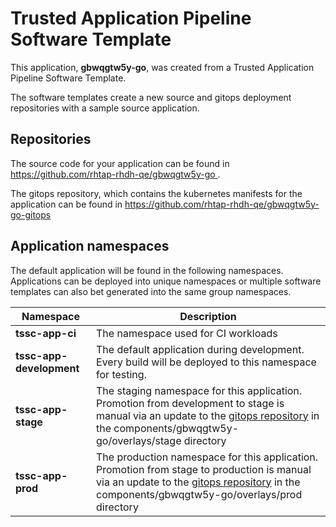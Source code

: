 # Trusted Application Pipeline Software Template

This application, **gbwqgtw5y-go**, was created from a Trusted Application Pipeline Software Template.

The software templates create a new source and gitops deployment repositories with a sample source application. 

## Repositories

The source code for your application can be found in [https://github.com/rhtap-rhdh-qe/gbwqgtw5y-go ](https://github.com/rhtap-rhdh-qe/gbwqgtw5y-go ).
 
The gitops repository, which contains the kubernetes manifests for the application can be found in 
[https://github.com/rhtap-rhdh-qe/gbwqgtw5y-go-gitops ](https://github.com/rhtap-rhdh-qe/gbwqgtw5y-go-gitops ) 

## Application namespaces 

The default application will be found in the following namespaces. Applications can be deployed into unique namespaces or multiple software templates can also bet generated into the same group namespaces.  

|  Namespace   |  Description   |  
| -------- | -------- |
| **tssc-app-ci** | The namespace used for CI workloads |
| **tssc-app-development** | The default application during development. Every build will be deployed to this namespace for testing. |
| **tssc-app-stage** | The staging namespace for this application. Promotion from development to stage is manual via an update to the [gitops repository](https://github.com/rhtap-rhdh-qe/gbwqgtw5y-go-gitops ) in the components/gbwqgtw5y-go/overlays/stage directory |
| **tssc-app-prod** | The production namespace for this application. Promotion from stage to production is manual via an update to the [gitops repository](https://github.com/rhtap-rhdh-qe/gbwqgtw5y-go-gitops ) in the components/gbwqgtw5y-go/overlays/prod directory |